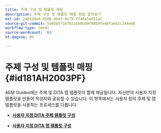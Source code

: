 ```yaml
---
title: 주제 구성 및 템플릿 매핑
description: 주제 구성 및 템플릿 매핑 방법 알아보기
exl-id: 2d813da9-6586-4b43-9c79-ff46a5e651a2
source-git-commit: 5e0584f1bf0216b8b00f00b9fe46fa682c244e08
workflow-type: tm+mt
source-wordcount: '63'
ht-degree: 0%

---
```


# 주제 구성 및 템플릿 매핑 {#id181AH2003PF}

AEM Guides에는 주제 및 DITA 맵 템플릿이 함께 제공됩니다. 자신만의 사용자 지정 템플릿을 만들어 작성자와 공유할 수 있습니다. 이 항목에서는 사용자 정의 주제 및 맵 템플릿을 사용하는 프로세스를 다룹니다.

- **[사용자 지정 DITA 주제 템플릿 구성](conf-template-tags-custom-dita-topic-template.md)**

- **[사용자 지정 DITA 맵 템플릿 구성](conf-template-tags-custom-dita-map-templates.md)**
